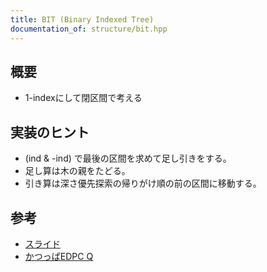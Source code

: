 ```yaml
---
title: BIT (Binary Indexed Tree)
documentation_of: structure/bit.hpp
---
```


## 概要

- 1-indexにして閉区間で考える

## 実装のヒント

- (ind & -ind) で最後の区間を求めて足し引きをする。
- 足し算は木の親をたどる。
- 引き算は深さ優先探索の帰りがけ順の前の区間に移動する。

## 参考

- [スライド](http://hos.ac/slides/20140319_bit.pdf)
- [かつっぱEDPC Q](https://www.youtube.com/watch?v=kEkvTR-guyg&t=603s)

